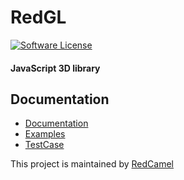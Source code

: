 # RedGL
[![Software License](https://img.shields.io/github/license/swisnl/build-size.svg)](LICENSE)

#### JavaScript 3D library ####

## Documentation
- [Documentation](https://redcamel.github.io/RedGL2/redDoc/index.html)
- [Examples](https://redcamel.github.io/RedGL2/example/index.html)
- [TestCase](https://redcamel.github.io/RedGL2/testCase/index.html)

This project is maintained by [RedCamel](mailto:webseon@gmail.com)
